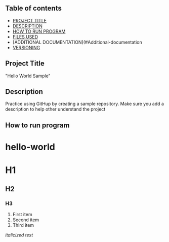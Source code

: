 ## Table of contents

- [PROJECT TITLE](#Project-Title)
- [DESCRIPTION](#Description)
- [HOW TO RUN PROGRAM](#How-to-run-program)
- [FILES USED](#Files-used)
- [ADDITIONAL DOCUMENTATION](#Additional-documentation
- [VERSIONING](#Versioning)

## Project Title

"Hello World Sample"

## Description

Practice using GitHup by creating a sample repository. Make sure you add a description to help other understand the project

## How to run program

# hello-world

# H1
## H2
### H3

1. First item
2. Second item
3. Third item

*italicized text*

